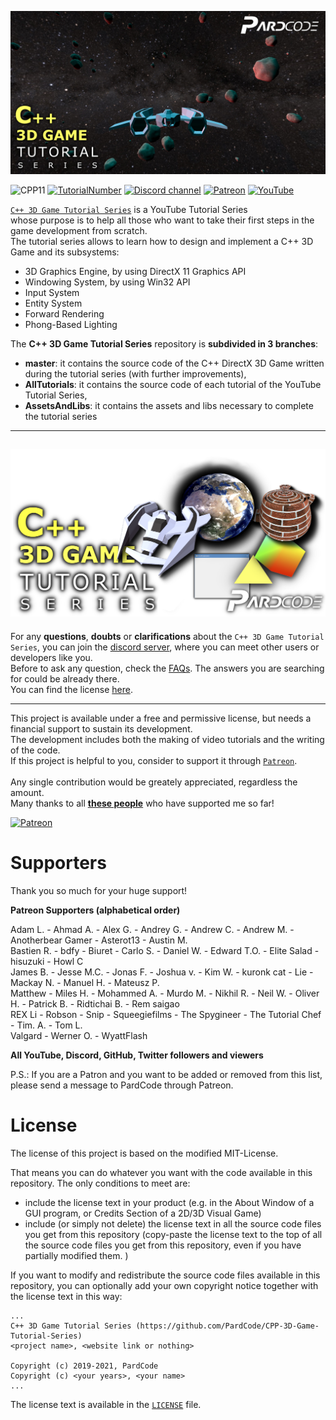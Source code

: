 ![](Media/cpp3dgame-showcase.jpg)

![CPP11](https://img.shields.io/badge/C++->=11-blue)
[![TutorialNumber](https://img.shields.io/badge/NumberOfTutorials-30-blue)]()
[![Discord channel](https://img.shields.io/discord/622797245368238082?logo=discord)](https://discord.gg/RymBzwKPyZ)
[![Patreon](https://img.shields.io/badge/Patreon-Donate-orange)](https://www.patreon.com/pardcode)
[![YouTube](https://img.shields.io/badge/YouTube-Subscribe-red)](https://www.youtube.com/channel/UCs1ssVSR49YItKE7DZ3-Jcw)

[`C++ 3D Game Tutorial Series`](https://www.youtube.com/playlist?list=PLv8DnRaQOs5-ST_VDqgbbMRtzMtpK36Hy) is a YouTube Tutorial Series</br>
whose purpose is to help all those who want to take their first steps in the game development from scratch.</br>
The tutorial series allows to learn how to design and implement a C++ 3D Game and its subsystems: 

- 3D Graphics Engine, by using DirectX 11 Graphics API</br>
- Windowing System, by using Win32 API</br>
- Input System</br>
- Entity System</br>
- Forward Rendering</br>
- Phong-Based Lighting</br>

The **C++ 3D Game Tutorial Series** repository is **subdivided in 3 branches**:</br>

- **master**: it contains the source code of the C++ DirectX 3D Game written during the tutorial series (with further improvements),</br>
- **AllTutorials**: it contains the source code of each tutorial of the YouTube Tutorial Series,</br>
- **AssetsAndLibs**: it contains the assets and libs necessary to complete the tutorial series</br>

---
![](Media/banner_github.png)
---


For any **questions**, **doubts** or **clarifications** about the `C++ 3D Game Tutorial Series`, you can join
the [discord server](https://discord.gg/RymBzwKPyZ), where you can meet other users or developers like you.<br/>
Before to ask any question, check the [FAQs](https://github.com/PardCode/CPP-3D-Game-Tutorial-Series/wiki/Frequently-Asked-Questions).
The answers you are searching for could be already there.<br/>
You can find the license [here](#license).

---

This project is available under a free and permissive license, but needs a financial support to sustain its development.<br/> 
The development includes both the making of video tutorials and the writing of the code.<br/> 
If this project is helpful to you, consider to support it through [`Patreon`](https://www.patreon.com/pardcode).<br/>  
Any single contribution would be greately appreciated, regardless the amount.<br/>
Many thanks to all [**these people**](#supporters) who have supported me so far! <br/>
  
[![Patreon](https://img.shields.io/badge/Patreon-Donate-orange)](https://www.patreon.com/pardcode)  


# Supporters

Thank you so much for your huge support!

**Patreon Supporters (alphabetical order)**  

Adam L. - Ahmad A. - Alex G. - Andrey G. - Andrew C. - Andrew M. - Anotherbear Gamer - Asterot13 - Austin M.<br/>
Bastien R. - bdfy - Biuret - Carlo S. - Daniel W. - Edward T.O. - Elite Salad - hisuzuki - Howl C<br/>
James B. - Jesse M.C. - Jonas F. - Joshua v. - Kim W. - kuronk cat - Lie - Mackay N. - Manuel H. - Mateusz P.<br/>
Matthew - Miles H. - Mohammed A. - Murdo M. - Nikhil R. - Neil W. - Oliver H. - Patrick B. - Ridtichai B. - Rem saigao<br/>
REX Li - Robson - Snip - Squeegiefilms - The Spygineer - The Tutorial Chef - Tim. A. - Tom L.<br/>
Valgard - Werner O. - WyattFlash<br/>

**All YouTube, Discord, GitHub, Twitter followers and viewers** 

P.S.: If you are a Patron and you want to be added or removed from this list,
please send a message to PardCode through Patreon.

# License

The license of this project is based on the modified MIT-License.

That means you can do whatever you want with the code available in this repository. 
The only conditions to meet are:

- include the license text in your product (e.g. in the About Window of a GUI program, or Credits Section of a 2D/3D Visual Game)
- include (or simply not delete) the license text in all the source code files you get from this repository (copy-paste the license text to the top of all the source code files you get from this repository, even if you have partially modified them. )


If you want to modify and redistribute the source code files available in this repository, you can optionally add your own copyright notice together with the license text in this way:

```
...
C++ 3D Game Tutorial Series (https://github.com/PardCode/CPP-3D-Game-Tutorial-Series)
<project name>, <website link or nothing>
  
Copyright (c) 2019-2021, PardCode
Copyright (c) <your years>, <your name>  
...
```

The license text is available in the [`LICENSE`](https://github.com/PardCode/CPP-3D-Game-Tutorial-Series/blob/AllTutorials/LICENSE) file.
